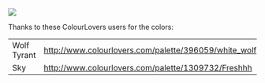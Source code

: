 <img src="https://cdn.rawgit.com/JackHasaKeyboard/con-xbox/7b3a028a/logo.svg">

Thanks to these ColourLovers users for the colors:

|             |                                                       | 
|-------------|-------------------------------------------------------| 
| Wolf Tyrant | http://www.colourlovers.com/palette/396059/white_wolf | 
| Sky         | http://www.colourlovers.com/palette/1309732/Freshhh   | 
